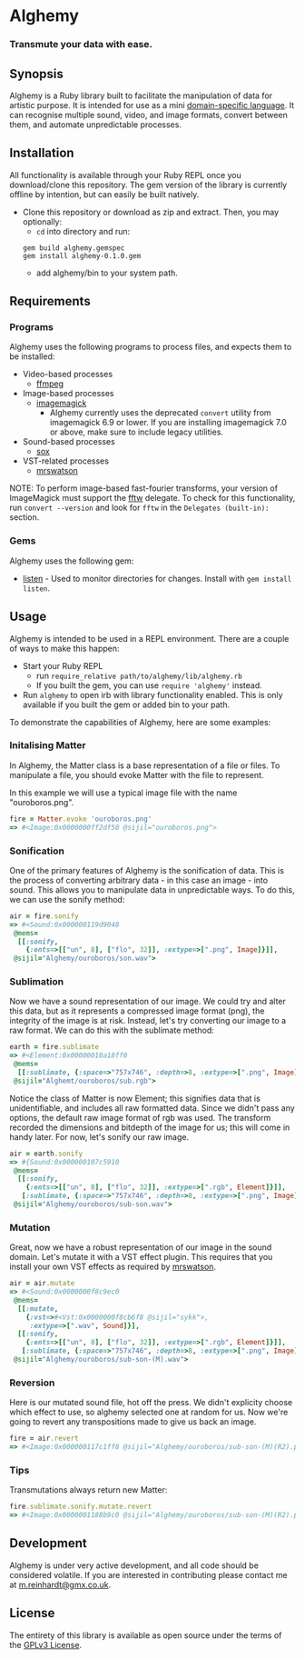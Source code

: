 # Alghemy
### Transmute your data with ease.

## Synopsis

Alghemy is a Ruby library built to facilitate the manipulation of data for artistic purpose.
It is intended for use as a mini [domain-specific language](https://en.wikipedia.org/wiki/Domain-specific_language).
It can recognise multiple sound, video, and image formats, convert between them, and automate unpredictable processes.


## Installation

All functionality is available through your Ruby REPL once you download/clone this repository.
The gem version of the library is currently offline by intention, but can easily be built natively.

- Clone this repository or download as zip and extract. Then, you may optionally:
   - `cd` into directory and run:
   ```
   gem build alghemy.gemspec
   gem install alghemy-0.1.0.gem
   ```
   - add alghemy/bin to your system path.


## Requirements

### Programs

Alghemy uses the following programs to process files, and expects them to be installed:

- Video-based processes
  - [ffmpeg](https://ffmpeg.org)
- Image-based processes
  - [imagemagick](www.imagemagick.org/script/index.php)
    - Alghemy currently uses the deprecated `convert` utility from imagemagick 6.9 or lower.
    If you are installing imagemagick 7.0 or above, make sure to include legacy utilities.
- Sound-based processes   
  - [sox](sox.sourceforge.net)
- VST-related processes
  - [mrswatson](https://github.com/teragonaudio/MrsWatson)

NOTE: To perform image-based fast-fourier transforms, your version of ImageMagick must support the [fftw](www.fftw.org) delegate.
To check for this functionality, run `convert --version` and look for `fftw` in the `Delegates (built-in):` section.

### Gems

Alghemy uses the following gem:

- [listen](https://github.com/guard/listen) \- Used to monitor directories for changes.
Install with `gem install listen`.


## Usage

Alghemy is intended to be used in a REPL environment. There are a couple of ways to make this happen:
- Start your Ruby REPL
  - run `require_relative path/to/alghemy/lib/alghemy.rb`
  - If you built the gem, you can use `require 'alghemy'` instead.
- Run `alghemy` to open irb with library functionality enabled.
  This is only available if you built the gem or added bin to your path.

To demonstrate the capabilities of Alghemy, here are some examples:

### Initalising Matter
In Alghemy, the Matter class is a base representation of a file or files.
To manipulate a file, you should evoke Matter with the file to represent.

In this example we will use a typical image file with the name "ouroboros.png".
```ruby
fire = Matter.evoke 'ouroboros.png'
=> #<Image:0x0000000ff2df50 @sijil="ouroboros.png">
```

### Sonification
One of the primary features of Alghemy is the sonification of data. This is the process of converting arbitrary data - in this case an image - into sound. This allows you to manipulate data in unpredictable ways. To do this, we can use the sonify method:
```ruby
air = fire.sonify
=> #<Sound:0x000000119d9048
 @mems=
  [[:sonify,
    {:ents=>[["un", 8], ["flo", 32]], :extype=>[".png", Image]}]],
 @sijil="Alghemy/ouroboros/son.wav">
```

### Sublimation
Now we have a sound representation of our image. We could try and alter this data, but as it represents a compressed image format (png), the integrity of the image is at risk.  Instead, let's try converting our image to a raw format. We can do this with the sublimate method:
```ruby
earth = fire.sublimate
=> #<Element:0x00000010a18ff0
 @mems=
  [[:sublimate, {:space=>"757x746", :depth=>8, :extype=>[".png", Image]}]],
 @sijil="Alghemt/ouroboros/sub.rgb">
```

Notice the class of Matter is now Element; this signifies data that is unidentifiable, and includes all raw formatted data. Since we didn't pass any options, the default raw image format of rgb was used. The transform recorded the dimensions and bitdepth of the image for us; this will come in handy later.  For now, let's sonify our raw image.
```ruby
air = earth.sonify
=> #{Sound:0x000000107c5910
 @mems=
  [[:sonify,
    {:ents=>[["un", 8], ["flo", 32]], :extype=>[".rgb", Element]}]],
   [:sublimate, {:space=>"757x746", :depth=>8, :extype=>[".png", Image]}]],
 @sijil="Alghemy/ouroboros/sub-son.wav">
```

### Mutation
Great, now we have a robust representation of our image in the sound domain. Let's mutate it with a VST effect plugin. This requires that you install your own VST effects as required by [mrswatson](https://github.com/teragonaudio/MrsWatson).
```ruby
air = air.mutate
=> #<Sound:0x0000000f8c9ec0
 @mems=
  [[:mutate,
    {:vst=>#<Vst:0x0000000f8cb6f8 @sijil="sykk">,
     :extype=>[".wav", Sound]}],
  [[:sonify,
    {:ents=>[["un", 8], ["flo", 32]], :extype=>[".rgb", Element]}]],
   [:sublimate, {:space=>"757x746", :depth=>8, :extype=>[".png", Image]}]],
 @sijil="Alghemy/ouroboros/sub-son-(M).wav">
```

### Reversion
Here is our mutated sound file, hot off the press. We didn't explicity choose which effect to use, so alghemy selected one at random for us. Now we're going to revert any transpositions made to give us back an image.
```ruby
fire = air.revert
=> #<Image:0x000000117c1ff8 @sijil="Alghemy/ouroboros/sub-son-(M)(R2).png">
```

### Tips
Transmutations always return new Matter:
```ruby
fire.sublimate.sonify.mutate.revert
=> #<Image:0x0000001188b9c0 @sijil="Alghemy/ouroboros/sub-son-(M)(R2).png">
```

## Development

Alghemy is under very active development, and all code should be considered volatile. If you are interested in contributing please contact me at m.reinhardt@gmx.co.uk.

## License

The entirety of this library is available as open source under the terms of the [GPLv3 License](https://www.gnu.org/licenses/gpl.html).
